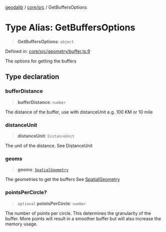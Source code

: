 [geodalib](../../../modules.md) / [core/src](../index.md) / GetBuffersOptions

# Type Alias: GetBuffersOptions

> **GetBuffersOptions**: `object`

Defined in: [core/src/geometry/buffer.ts:9](https://github.com/GeoDaCenter/geoda-lib/blob/3f9453a08cf3d7f96b1a0d65d18359804129d8d2/js/packages/core/src/geometry/buffer.ts#L9)

The options for getting the buffers

## Type declaration

### bufferDistance

> **bufferDistance**: `number`

The distance of the buffer, use with distanceUnit e.g. 100 KM or 10 mile

### distanceUnit

> **distanceUnit**: `DistanceUnit`

The unit of the distance. See DistanceUnit

### geoms

> **geoms**: [`SpatialGeometry`](SpatialGeometry.md)

The geometries to get the buffers See [SpatialGeometry](SpatialGeometry.md)

### pointsPerCircle?

> `optional` **pointsPerCircle**: `number`

The number of points per circle. This determines the granularity of the buffer.
More points will result in a smoother buffer but will also increase the memory usage.
